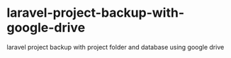 # laravel-project-backup-with-google-drive
laravel project backup with project folder and database using google drive
